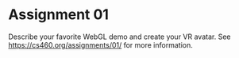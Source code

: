 # Assignment 01

Describe your favorite WebGL demo and create your VR avatar. See https://cs460.org/assignments/01/ for more information.

